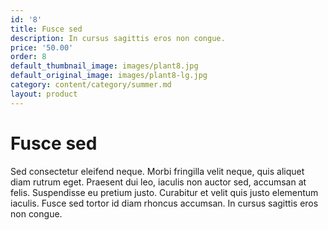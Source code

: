 ```yaml
---
id: '8'
title: Fusce sed
description: In cursus sagittis eros non congue.
price: '50.00'
order: 8
default_thumbnail_image: images/plant8.jpg
default_original_image: images/plant8-lg.jpg
category: content/category/summer.md
layout: product
---
```


# Fusce sed

Sed consectetur eleifend neque. Morbi fringilla velit neque, quis aliquet diam rutrum eget. Praesent dui leo, iaculis non auctor sed, accumsan at felis. Suspendisse eu pretium justo. Curabitur et velit quis justo elementum iaculis. Fusce sed tortor id diam rhoncus accumsan. In cursus sagittis eros non congue.